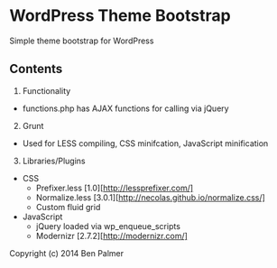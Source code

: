 # WordPress Theme Bootstrap

Simple theme bootstrap for WordPress

## Contents

1. Functionality
  * functions.php has AJAX functions for calling via jQuery

2. Grunt
  * Used for LESS compiling, CSS minifcation, JavaScript minification

3. Libraries/Plugins
  * CSS
  	* Prefixer.less [1.0][http://lessprefixer.com/]
  	* Normalize.less [3.0.1][http://necolas.github.io/normalize.css/]
  	* Custom fluid grid
  * JavaScript
  	* jQuery loaded via wp_enqueue_scripts
  	* Modernizr [2.7.2][http://modernizr.com/]



Copyright (c) 2014 Ben Palmer